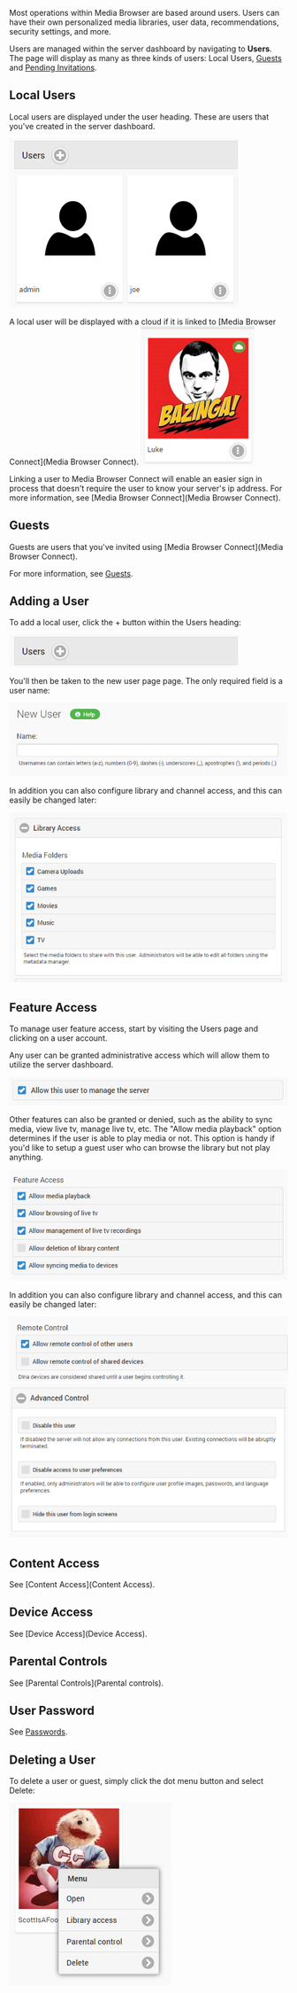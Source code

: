 Most operations within Media Browser are based around users. Users can have their own personalized media libraries, user data, recommendations, security settings, and more.

Users are managed within the server dashboard by navigating to **Users**. The page will display as many as three kinds of users: Local Users, [Guests](Guests) and [Pending Invitations](Guests).

## Local Users

Local users are displayed under the user heading. These are users that you've created in the server dashboard.

![](images/server/users1.png)

A local user will be displayed with a cloud if it is linked to [Media Browser Connect](Media Browser Connect). 
![](images/server/users6.png)

Linking a user to Media Browser Connect will enable an easier sign in process that doesn't require the user to know your server's ip address. For more information, see [Media Browser Connect](Media Browser Connect).

## Guests

Guests are users that you've invited using [Media Browser Connect](Media Browser Connect).

For more information, see [Guests](Guests).

## Adding a User

To add a local user, click the + button within the Users heading:

![](images/server/users7.png)

You'll then be taken to the new user page page. The only required field is a user name:

![](images/server/users8.png)

In addition you can also configure library and channel access, and this can easily be changed later:

![](images/server/users9.png)

## Feature Access

To manage user feature access, start by visiting the Users page and clicking on a user account. 

Any user can be granted administrative access which will allow them to utilize the server dashboard.

![](images/server/users18.png)

Other features can also be granted or denied, such as the ability to sync media, view live tv, manage live tv, etc. The "Allow media playback" option determines if the user is able to play media or not. This option is handy if you'd like to setup a guest user who can browse the library but not play anything.

![](images/server/users21.png)

In addition you can also configure library and channel access, and this can easily be changed later:

![](images/server/users19.png)
![](images/server/users20.png)

## Content Access

See [Content Access](Content Access).

## Device Access

See [Device Access](Device Access).

## Parental Controls

See [Parental Controls](Parental controls).

## User Password

See [Passwords](Passwords).


## Deleting a User

To delete a user or guest, simply click the dot menu button and select Delete:

![](images/server/users5.png)